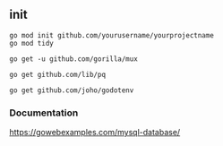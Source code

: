 ## init

```
go mod init github.com/yourusername/yourprojectname
go mod tidy
```

```
go get -u github.com/gorilla/mux
```

```
go get github.com/lib/pq
```

```
go get github.com/joho/godotenv
```

### Documentation

https://gowebexamples.com/mysql-database/

